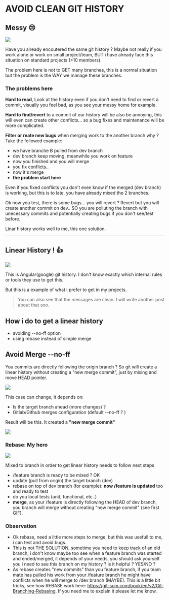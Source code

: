 AVOID CLEAN GIT HISTORY
==

## Messy :cry: 

![](https://i.imgur.com/OG5Jlgb.png)

Have you already encoutered the same git history ?
Maybe not really if you work alone or work on small project/team, BUT i have already face this situation on standard projects (>10 members).

The problem here is not to GET many branches, this is a normal situation but the problem is the WAY we manage these branches.

### The problems here

**Hard to read**, Look at the history even if you don't need to find or revert a commit, visually you feel bad, as you see your messy home for example.

**Hard to find/revert** to a commit of our history will be also be annoying, this will even can create other conflicts... so a bug fixes and maintenance will be more complicated.

**Filter or reate new bugs** when merging work to the another branch why ? Take the followed example:


- we have branche B pulled from dev branch
- dev branch keep moving, meanwhile you work on feature
- now you finished and you will merge
- you fix conflicts..
- now it's merge
- **the problem start here**

Even if you fixed conflicts you don't even know if the merged (dev branch) is working, but this is to late, you have already mixed the 2 branches.

Ok now you test, there is some bugs... you will revert ? Revert but you will create another commit on dev.. SO you are polluting  the branch with unecessary commits and potentially creating bugs if you don't see/test before.

Linar history works well to me, this one solution.

----

## Linear History ! :+1: 

![](https://i.imgur.com/mK4IURp.png)

This is Angular(google) git history. I don't know exactly which internal rules or tools they use to get this.

But this is a example of what i prefer to get in my projects.

> You can also see that the messages are clean. I will write another post about that soo.


## How i do to get a linear history

- avoiding --no-ff option
- using rebase instead of simple merge

## Avoid Merge --no-ff

You commits are directly following the origin branch ? So git will create a linear history without creating a "new merge commit", just by mixing and move HEAD pointer.


![](https://i.imgur.com/e1pZ7xH.gif)



This case can change, it depends on:
- Is the target branch ahead (more changes) ?
- Gitlab/Github merges configuration (default --no-ff ? )

Result will be this. It created a **"new merge commit"**

![](https://i.imgur.com/hNZADrt.gif)


### Rebase: My hero

![](https://i.imgur.com/hlt8M5c.gif)

Mixed to branch in order to get linear history needs to follow next steps

- /feature branch is ready to be mixed ? OK
- update (pull from origin) the target branch (dev)
- rebase on top of dev branch (for example): **now /feature is updated** too and ready to test
- do you local tests (unit, functional, etc..)
- **merge**, as your /feature is directly following the HEAD of dev branch, you branch will merge without creating "new merge commit" (see first GIF).


### Observation

- Ok rebase, need a little more steps to merge, but this was usefull to me, i can test and avoid bugs.
- This is not THE SOLUTION, sometime you need to keep track of an old branch, i don't know maybe too see when a feature branch was started and ended/merged, it depends of your needs, you should ask yourself you i need to see this branch on my history ? is it helpful ? YES/NO ?
- As rebase creates "new commits" than you feature branch, if you team mate has pulled his work from your /feature branch he might have conflicts when he will merge to /dev branch (MAYBE). This is a little bit tricky, see how REBASE work here: https://git-scm.com/book/en/v2/Git-Branching-Rebasing. If you need me to explain it please let me know.
